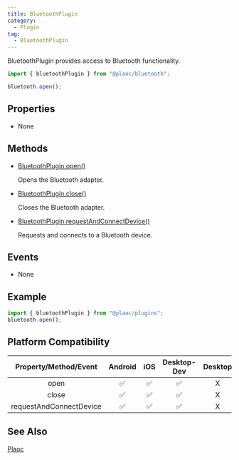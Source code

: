 ```yaml
---
title: BluetoothPlugin
category:
  - Plugin
tag:
  - BluetoothPlugin
---
```


BluetoothPlugin provides access to Bluetooth functionality.

```javascript
import { bluetoothPlugin } from "@plaoc/bluetooth";

bluetooth.open();
```

## Properties

- None

## Methods

  - [BluetoothPlugin.open()](./open.md)

    Opens the Bluetooth adapter.
  
  - [BluetoothPlugin.close()](./close.md)
  
    Closes the Bluetooth adapter.

  - [BluetoothPlugin.requestAndConnectDevice()](./request-and-connect-device.md)
  
    Requests and connects to a Bluetooth device.

## Events  

- None

## Example

```js
import { bluetoothPlugin } from "@plaoc/plugins";
bluetooth.open();
```

## Platform Compatibility

| Property/Method/Event            | Android | iOS | Desktop-Dev | Desktop |
|:-------------------------------:|:-------:|:---:|:-----------:|:-------:|  
| open                            | ✅      | ✅  | ✅          | X       |
| close                           | ✅      | ✅  | ✅          | X       |
| requestAndConnectDevice         | ✅      | ✅  | ✅          | X       |

## See Also

[Plaoc](../../)